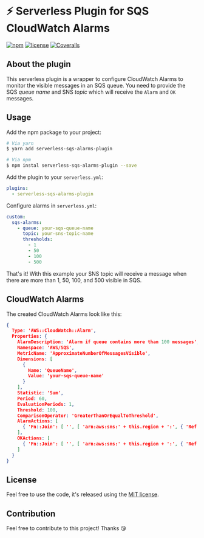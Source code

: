 # ⚡️ Serverless Plugin for SQS CloudWatch Alarms

[![npm](https://img.shields.io/npm/v/serverless-sqs-alarms-plugin.svg)](https://www.npmjs.com/package/serverless-sqs-alarms-plugin)
[![license](https://img.shields.io/github/license/sbstjn/serverless-sqs-alarms-plugin.svg)](https://github.com/sbstjn/serverless-sqs-alarms-plugin/blob/master/LICENSE.md)
[![Coveralls](https://img.shields.io/coveralls/sbstjn/serverless-sqs-alarms-plugin.svg)](https://coveralls.io/github/sbstjn/serverless-sqs-alarms-plugin)

## About the plugin

This serverless plugin is a wrapper to configure CloudWatch Alarms to monitor the visible messages in an SQS queue. You need to provide the SQS *queue name* and SNS *topic* which will receive the `Alarm` and `OK` messages. 

## Usage

Add the npm package to your project:

```bash
# Via yarn
$ yarn add serverless-sqs-alarms-plugin

# Via npm
$ npm instal serverless-sqs-alarms-plugin --save
```

Add the plugin to your `serverless.yml`:

```yaml
plugins:
  - serverless-sqs-alarms-plugin
```

Configure alarms in `serverless.yml`:

```yaml
custom:
  sqs-alarms:
    - queue: your-sqs-queue-name
      topic: your-sns-topic-name
      thresholds:
        - 1
        - 50
        - 100
        - 500
```

That's it! With this example your SNS topic will receive a message when there are more than 1, 50, 100, and 500 visible in SQS.

## CloudWatch Alarms

The created CloudWatch Alarms look like this:

```json
{
  Type: 'AWS::CloudWatch::Alarm',
  Properties: {
    AlarmDescription: 'Alarm if queue contains more than 100 messages',
    Namespace: 'AWS/SQS',
    MetricName: 'ApproximateNumberOfMessagesVisible',
    Dimensions: [
      {
        Name: 'QueueName',
        Value: 'your-sqs-queue-name'
      }
    ],
    Statistic: 'Sum',
    Period: 60,
    EvaluationPeriods: 1,
    Threshold: 100,
    ComparisonOperator: 'GreaterThanOrEqualToThreshold',
    AlarmActions: [
      { 'Fn::Join': [ '', [ 'arn:aws:sns:' + this.region + ':', { 'Ref': 'AWS::AccountId' }, ':your-sns-topic-name' ] ] }
    ],
    OKActions: [
      { 'Fn::Join': [ '', [ 'arn:aws:sns:' + this.region + ':', { 'Ref': 'AWS::AccountId' }, ':your-sns-topic-name' ] ] }
    ]
  }
}
```

## License

Feel free to use the code, it's released using the [MIT license](https://github.com/sbstjn/serverless-sqs-alarms-plugin/blob/master/LICENSE.md).

## Contribution

Feel free to contribute to this project! Thanks 😘